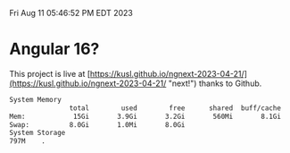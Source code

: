 Fri Aug 11 05:46:52 PM EDT 2023

# Angular 16?


This project is live at [https://kusl.github.io/ngnext-2023-04-21/](https://kusl.github.io/ngnext-2023-04-21/ "next!") thanks to Github.

```bash
System Memory
               total        used        free      shared  buff/cache   available
Mem:            15Gi       3.9Gi       3.2Gi       560Mi       8.1Gi        10Gi
Swap:          8.0Gi       1.0Mi       8.0Gi
System Storage
797M	.
```
